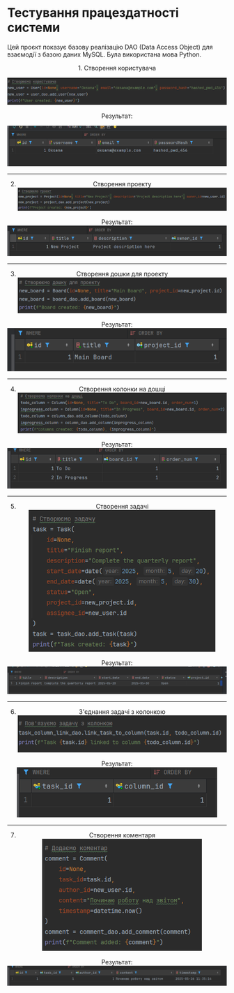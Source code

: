 # Тестування працездатності системи

Цей проєкт показує базову реалізацію DAO (Data Access Object) для взаємодії з базою даних MySQL. Була використана мова Python.
<div align="center">
1. Створення користувача



![create_user](test_images/create_user_python.png)



Результат:



![create_user_result](test_images/create_user_sql.png)



---

2. Створення проекту\
![create_project](test_images/create_project_python.png)

Результат:\
![create_project_result](test_images/create_project_sql.png)

---

3. Створення дошки для проекту\
![read_project](test_images/create_board_python.png)

Результат:\
![read_project_result](test_images/create_board_sql.png)

---

4. Створення колонки на дошці\
![create_board](test_images/create_columns_python.png)

Результат:\
![create_board_result](test_images/create_columns_sql.png)

---

5. Створення задачі\
![create_task](test_images/create_task_python.png)

Результат:\
![create_task_result](test_images/create_task_sql.png)

---

6. З'єднання задачі з колонкою\
![link_task_to_column](test_images/connect_columns_and_tasks_python.png)

Результат:\
![link_task_to_column_result](test_images/connect_columns_and_tasks_sql.png)

---

7. Створення коментаря\
![create_comment](test_images/create_comment_python.png)

Результат:\
![create_comment_result](test_images/create_comment_sql.png)

</div>



